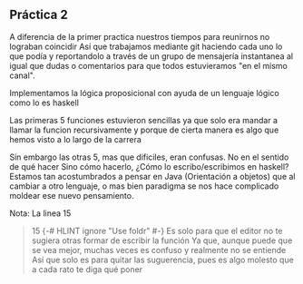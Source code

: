 ## Práctica 2

A diferencia de la primer practica nuestros tiempos para reunirnos no lograban coincidir
Así que trabajamos mediante git haciendo cada uno lo que podía y reportandolo a través de un grupo de mensajería instantanea
al igual que dudas o comentarios para que todos estuvieramos "en el mismo canal".

Implementamos la lógica proposicional con ayuda de un lenguaje lógico como lo es haskell

Las primeras 5 funciones estuvieron sencillas ya que solo era mandar a llamar la funcion recursivamente
y porque de cierta manera es algo que hemos visto a lo largo de la carrera

Sin embargo las otras 5, mas que dificiles, eran confusas. No en el sentido de qué hacer
Sino cómo hacerlo, ¿Cómo lo escribo/escribimos en haskell?
Estamos tan acostumbrados a pensar en Java (Orientación a objetos) que al cambiar a otro lenguaje, o mas bien paradigma
se nos hace complicado moldear ese nuevo pensamiento.

Nota: 
La linea 15
> 15 {-# HLINT ignore "Use foldr" #-}
Es solo para que el editor no te sugiera otras formar de escribir la función
Ya que, aunque puede que se vea mejor, muchas veces es confuso y realmente no se entiende
Así que solo es para quitar las suguerencia, pues es algo molesto que a cada rato te diga qué poner